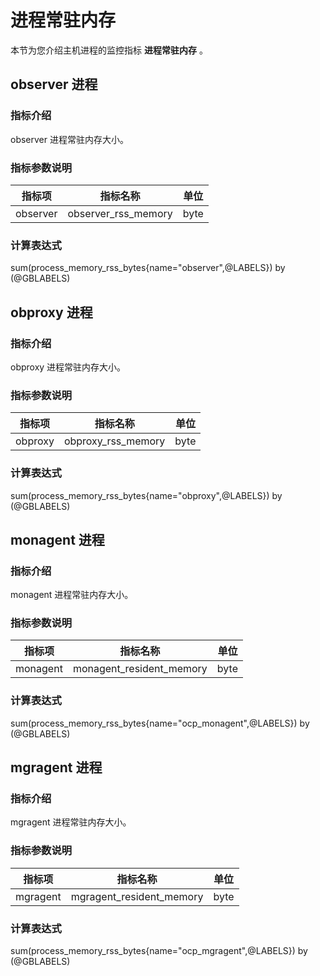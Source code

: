 # 进程常驻内存

本节为您介绍主机进程的监控指标 **进程常驻内存** 。

## observer 进程

### 指标介绍

observer 进程常驻内存大小。

### 指标参数说明

| **指标项** | **指标名称** | **单位** |
|---------|----------|--------|
| observer | observer_rss_memory | byte     |

### 计算表达式

sum(process_memory_rss_bytes{name="observer",@LABELS}) by (@GBLABELS)

## obproxy 进程

### 指标介绍

obproxy 进程常驻内存大小。

### 指标参数说明

| **指标项** | **指标名称** | **单位** |
|---------|----------|--------|
| obproxy | obproxy_rss_memory | byte     |

### 计算表达式

sum(process_memory_rss_bytes{name="obproxy",@LABELS}) by (@GBLABELS)

## monagent 进程

### 指标介绍

monagent 进程常驻内存大小。

### 指标参数说明

| **指标项** | **指标名称** | **单位** |
|---------|----------|--------|
| monagent | monagent_resident_memory | byte    |

### 计算表达式

sum(process_memory_rss_bytes{name="ocp_monagent",@LABELS}) by (@GBLABELS)

## mgragent 进程

### 指标介绍

mgragent 进程常驻内存大小。

### 指标参数说明

| **指标项** | **指标名称** | **单位** |
|---------|----------|--------|
| mgragent | mgragent_resident_memory | byte     |

### 计算表达式

sum(process_memory_rss_bytes{name="ocp_mgragent",@LABELS}) by (@GBLABELS)
